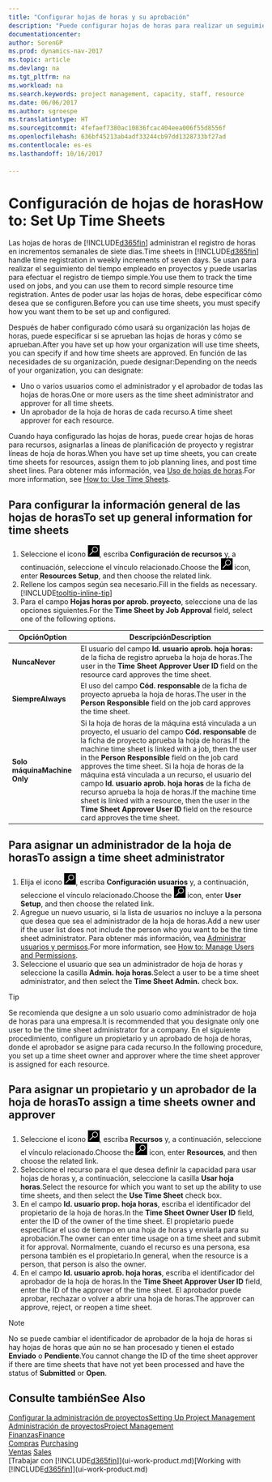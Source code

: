 ```yaml
---
title: "Configurar hojas de horas y su aprobación"
description: "Puede configurar hojas de horas para realizar un seguimiento del tiempo empleado en proyectos y el uso recursos, lo que le ayudará en la administración de proyectos, personal y capacidad"
documentationcenter: 
author: SorenGP
ms.prod: dynamics-nav-2017
ms.topic: article
ms.devlang: na
ms.tgt_pltfrm: na
ms.workload: na
ms.search.keywords: project management, capacity, staff, resource
ms.date: 06/06/2017
ms.author: sgroespe
ms.translationtype: HT
ms.sourcegitcommit: 4fefaef7380ac10836fcac404eea006f55d8556f
ms.openlocfilehash: 636bf45213ab4adf33244cb97dd1328733bf27ad
ms.contentlocale: es-es
ms.lasthandoff: 10/16/2017

---
```

# <a name="how-to-set-up-time-sheets"></a><span data-ttu-id="fa37a-103">Configuración de hojas de horas</span><span class="sxs-lookup"><span data-stu-id="fa37a-103">How to: Set Up Time Sheets</span></span>
<span data-ttu-id="fa37a-104">Las hojas de horas de [!INCLUDE[d365fin](includes/d365fin_md.md)] administran el registro de horas en incrementos semanales de siete días.</span><span class="sxs-lookup"><span data-stu-id="fa37a-104">Time sheets in [!INCLUDE[d365fin](includes/d365fin_md.md)] handle time registration in weekly increments of seven days.</span></span> <span data-ttu-id="fa37a-105">Se usan para realizar el seguimiento del tiempo empleado en proyectos y puede usarlas para efectuar el registro de tiempo simple.</span><span class="sxs-lookup"><span data-stu-id="fa37a-105">You use them to track the time used on jobs, and you can use them to record simple resource time registration.</span></span> <span data-ttu-id="fa37a-106">Antes de poder usar las hojas de horas, debe especificar cómo desea que se configuren.</span><span class="sxs-lookup"><span data-stu-id="fa37a-106">Before you can use time sheets, you must specify how you want them to be set up and configured.</span></span>

<span data-ttu-id="fa37a-107">Después de haber configurado cómo usará su organización las hojas de horas, puede especificar si se aprueban las hojas de horas y cómo se aprueban.</span><span class="sxs-lookup"><span data-stu-id="fa37a-107">After you have set up how your organization will use time sheets, you can specify if and how time sheets are approved.</span></span> <span data-ttu-id="fa37a-108">En función de las necesidades de su organización, puede designar:</span><span class="sxs-lookup"><span data-stu-id="fa37a-108">Depending on the needs of your organization, you can designate:</span></span>

* <span data-ttu-id="fa37a-109">Uno o varios usuarios como el administrador y el aprobador de todas las hojas de horas.</span><span class="sxs-lookup"><span data-stu-id="fa37a-109">One or more users as the time sheet administrator and approver for all time sheets.</span></span>
* <span data-ttu-id="fa37a-110">Un aprobador de la hoja de horas de cada recurso.</span><span class="sxs-lookup"><span data-stu-id="fa37a-110">A time sheet approver for each resource.</span></span>

<span data-ttu-id="fa37a-111">Cuando haya configurado las hojas de horas, puede crear hojas de horas para recursos, asignarlas a líneas de planificación de proyecto y registrar líneas de hoja de horas.</span><span class="sxs-lookup"><span data-stu-id="fa37a-111">When you have set up time sheets, you can create time sheets for resources, assign them to job planning lines, and post time sheet lines.</span></span> <span data-ttu-id="fa37a-112">Para obtener más información, vea [Uso de hojas de horas](projects-how-use-time-sheets.md).</span><span class="sxs-lookup"><span data-stu-id="fa37a-112">For more information, see [How to: Use Time Sheets](projects-how-use-time-sheets.md).</span></span>

## <a name="to-set-up-general-information-for-time-sheets"></a><span data-ttu-id="fa37a-113">Para configurar la información general de las hojas de horas</span><span class="sxs-lookup"><span data-stu-id="fa37a-113">To set up general information for time sheets</span></span>
1. <span data-ttu-id="fa37a-114">Seleccione el icono ![Buscar página o informe](media/ui-search/search_small.png "icono Buscar página o informe"), escriba **Configuración de recursos** y, a continuación, seleccione el vínculo relacionado.</span><span class="sxs-lookup"><span data-stu-id="fa37a-114">Choose the ![Search for Page or Report](media/ui-search/search_small.png "Search for Page or Report icon") icon, enter **Resources Setup**, and then choose the related link.</span></span>  
2. <span data-ttu-id="fa37a-115">Rellene los campos según sea necesario.</span><span class="sxs-lookup"><span data-stu-id="fa37a-115">Fill in the fields as necessary.</span></span> [!INCLUDE[tooltip-inline-tip](includes/tooltip-inline-tip_md.md)]
3. <span data-ttu-id="fa37a-116">Para el campo **Hojas horas por aprob. proyecto**, seleccione una de las opciones siguientes.</span><span class="sxs-lookup"><span data-stu-id="fa37a-116">For the **Time Sheet by Job Approval** field, select one of the following options.</span></span>

| <span data-ttu-id="fa37a-117">Opción</span><span class="sxs-lookup"><span data-stu-id="fa37a-117">Option</span></span> | <span data-ttu-id="fa37a-118">Descripción</span><span class="sxs-lookup"><span data-stu-id="fa37a-118">Description</span></span> |
| --- | --- |
| <span data-ttu-id="fa37a-119">**Nunca**</span><span class="sxs-lookup"><span data-stu-id="fa37a-119">**Never**</span></span> |<span data-ttu-id="fa37a-120">El usuario del campo **Id. usuario aprob. hoja horas:** de la ficha de registro aprueba la hoja de horas.</span><span class="sxs-lookup"><span data-stu-id="fa37a-120">The user in the **Time Sheet Approver User ID** field on the resource card approves the time sheet.</span></span> |
| <span data-ttu-id="fa37a-121">**Siempre**</span><span class="sxs-lookup"><span data-stu-id="fa37a-121">**Always**</span></span> |<span data-ttu-id="fa37a-122">El uso del campo **Cód. responsable** de la ficha de proyecto aprueba la hoja de horas.</span><span class="sxs-lookup"><span data-stu-id="fa37a-122">The user in the **Person Responsible** field on the job card approves the time sheet.</span></span> |
| <span data-ttu-id="fa37a-123">**Solo máquina**</span><span class="sxs-lookup"><span data-stu-id="fa37a-123">**Machine Only**</span></span> |<span data-ttu-id="fa37a-124">Si la hoja de horas de la máquina está vinculada a un proyecto, el usuario del campo **Cód. responsable** de la ficha de proyecto aprueba la hoja de horas.</span><span class="sxs-lookup"><span data-stu-id="fa37a-124">If the machine time sheet is linked with a job, then the user in the **Person Responsible** field on the job card approves the time sheet.</span></span> <span data-ttu-id="fa37a-125">Si la hoja de horas de la máquina está vinculada a un recurso, el usuario del campo **Id. usuario aprob. hoja horas** de la ficha de recurso aprueba la hoja de horas.</span><span class="sxs-lookup"><span data-stu-id="fa37a-125">If the machine time sheet is linked with a resource, then the user in the **Time Sheet Approver User ID** field on the resource card approves the time sheet.</span></span> |

## <a name="to-assign-a-time-sheet-administrator"></a><span data-ttu-id="fa37a-126">Para asignar un administrador de la hoja de horas</span><span class="sxs-lookup"><span data-stu-id="fa37a-126">To assign a time sheet administrator</span></span>
1. <span data-ttu-id="fa37a-127">Elija el icono ![Buscar página o informe](media/ui-search/search_small.png "icono Buscar página o informe"), escriba **Configuración usuarios** y, a continuación, seleccione el vínculo relacionado.</span><span class="sxs-lookup"><span data-stu-id="fa37a-127">Choose the ![Search for Page or Report](media/ui-search/search_small.png "Search for Page or Report icon") icon, enter **User Setup**, and then choose the related link.</span></span>  
2. <span data-ttu-id="fa37a-128">Agregue un nuevo usuario, si la lista de usuarios no incluye a la persona que desea que sea el administrador de la hoja de horas.</span><span class="sxs-lookup"><span data-stu-id="fa37a-128">Add a new user if the user list does not include the person who you want to be the time sheet administrator.</span></span> <span data-ttu-id="fa37a-129">Para obtener más información, vea [Administrar usuarios y permisos](ui-how-users-permissions.md).</span><span class="sxs-lookup"><span data-stu-id="fa37a-129">For more information, see [How to: Manage Users and Permissions](ui-how-users-permissions.md).</span></span>
3. <span data-ttu-id="fa37a-130">Seleccione el usuario que sea un administrador de hoja de horas y seleccione la casilla **Admin. hoja horas**.</span><span class="sxs-lookup"><span data-stu-id="fa37a-130">Select a user to be a time sheet administrator, and then select the **Time Sheet Admin.** check box.</span></span>  

> [!TIP]  
>   <span data-ttu-id="fa37a-131">Se recomienda que designe a un solo usuario como administrador de hoja de horas para una empresa.</span><span class="sxs-lookup"><span data-stu-id="fa37a-131">It is recommended that you designate only one user to be the time sheet administrator for a company.</span></span> <span data-ttu-id="fa37a-132">En el siguiente procedimiento, configure un propietario y un aprobado de hoja de horas, donde el aprobador se asigne para cada recurso.</span><span class="sxs-lookup"><span data-stu-id="fa37a-132">In the following procedure, you set up a time sheet owner and approver where the time sheet approver is assigned for each resource.</span></span>  

## <a name="to-assign-a-time-sheets-owner-and-approver"></a><span data-ttu-id="fa37a-133">Para asignar un propietario y un aprobador de la hoja de horas</span><span class="sxs-lookup"><span data-stu-id="fa37a-133">To assign a time sheets owner and approver</span></span>
1. <span data-ttu-id="fa37a-134">Seleccione el icono ![Buscar página o informe](media/ui-search/search_small.png "icono Buscar página o informe"), escriba **Recursos** y, a continuación, seleccione el vínculo relacionado.</span><span class="sxs-lookup"><span data-stu-id="fa37a-134">Choose the ![Search for Page or Report](media/ui-search/search_small.png "Search for Page or Report icon") icon, enter **Resources**, and then choose the related link.</span></span>
2. <span data-ttu-id="fa37a-135">Seleccione el recurso para el que desea definir la capacidad para usar hojas de horas y, a continuación, seleccione la casilla **Usar hoja horas**.</span><span class="sxs-lookup"><span data-stu-id="fa37a-135">Select the resource for which you want to set up the ability to use time sheets, and then select the **Use Time Sheet** check box.</span></span>  
3. <span data-ttu-id="fa37a-136">En el campo **Id. usuario prop. hoja horas**, escriba el identificador del propietario de la hoja de horas.</span><span class="sxs-lookup"><span data-stu-id="fa37a-136">In the **Time Sheet Owner User ID** field, enter the ID of the owner of the time sheet.</span></span> <span data-ttu-id="fa37a-137">El propietario puede especificar el uso de tiempo en una hoja de horas y enviarla para su aprobación.</span><span class="sxs-lookup"><span data-stu-id="fa37a-137">The owner can enter time usage on a time sheet and submit it for approval.</span></span> <span data-ttu-id="fa37a-138">Normalmente, cuando el recurso es una persona, esa persona también es el propietario.</span><span class="sxs-lookup"><span data-stu-id="fa37a-138">In general, when the resource is a person, that person is also the owner.</span></span>  
4. <span data-ttu-id="fa37a-139">En el campo **Id. usuario aprob. hoja horas**, escriba el identificador del aprobador de la hoja de horas.</span><span class="sxs-lookup"><span data-stu-id="fa37a-139">In the **Time Sheet Approver User ID** field, enter the ID of the approver of the time sheet.</span></span> <span data-ttu-id="fa37a-140">El aprobador puede aprobar, rechazar o volver a abrir una hoja de horas.</span><span class="sxs-lookup"><span data-stu-id="fa37a-140">The approver can approve, reject, or reopen a time sheet.</span></span>  

> [!NOTE]  
>   <span data-ttu-id="fa37a-141">No se puede cambiar el identificador de aprobador de la hoja de horas si hay hojas de horas que aún no se han procesado y tienen el estado **Enviado** o **Pendiente**.</span><span class="sxs-lookup"><span data-stu-id="fa37a-141">You cannot change the ID of the time sheet approver if there are time sheets that have not yet been processed and have the status of **Submitted** or **Open**.</span></span>

## <a name="see-also"></a><span data-ttu-id="fa37a-142">Consulte también</span><span class="sxs-lookup"><span data-stu-id="fa37a-142">See Also</span></span>
[<span data-ttu-id="fa37a-143">Configurar la administración de proyectos</span><span class="sxs-lookup"><span data-stu-id="fa37a-143">Setting Up Project Management</span></span>](projects-setup-projects.md)  
[<span data-ttu-id="fa37a-144">Administración de proyectos</span><span class="sxs-lookup"><span data-stu-id="fa37a-144">Project Management</span></span>](projects-manage-projects.md)  
[<span data-ttu-id="fa37a-145">Finanzas</span><span class="sxs-lookup"><span data-stu-id="fa37a-145">Finance</span></span>](finance.md)  
<span data-ttu-id="fa37a-146">[Compras](purchasing-manage-purchasing.md)       </span><span class="sxs-lookup"><span data-stu-id="fa37a-146">[Purchasing](purchasing-manage-purchasing.md)       </span></span>  
<span data-ttu-id="fa37a-147">[Ventas](sales-manage-sales.md)    </span><span class="sxs-lookup"><span data-stu-id="fa37a-147">[Sales](sales-manage-sales.md)    </span></span>  
<span data-ttu-id="fa37a-148">[Trabajar con [!INCLUDE[d365fin](includes/d365fin_md.md)]](ui-work-product.md)</span><span class="sxs-lookup"><span data-stu-id="fa37a-148">[Working with [!INCLUDE[d365fin](includes/d365fin_md.md)]](ui-work-product.md)</span></span>  


